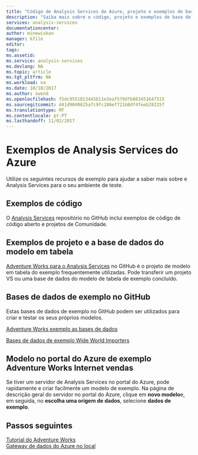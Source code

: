 ```yaml
---
title: "Código de Analysis Services do Azure, projeto e exemplos de base de dados | Microsoft Docs"
description: "Saiba mais sobre o código, projeto e exemplos de base de dados para o Azure Analysis Services."
services: analysis-services
documentationcenter: 
author: minewiskan
manager: kfile
editor: 
tags: 
ms.assetid: 
ms.service: analysis-services
ms.devlang: NA
ms.topic: article
ms.tgt_pltfrm: NA
ms.workload: na
ms.date: 10/10/2017
ms.author: owend
ms.openlocfilehash: f5dc9551013445b11e3eaf579dfb883451647315
ms.sourcegitcommit: d41d9049625a7c9fc186ef721b8df4feeb28215f
ms.translationtype: MT
ms.contentlocale: pt-PT
ms.lasthandoff: 11/02/2017
---
```

# <a name="azure-analysis-services-samples"></a>Exemplos de Analysis Services do Azure
Utilize os seguintes recursos de exemplo para ajudar a saber mais sobre e Analysis Services para o seu ambiente de teste.

## <a name="code-samples"></a>Exemplos de código
O [Analysis Services](https://github.com/Microsoft/Analysis-Services) repositório no GitHub inclui exemplos de código de código aberto e projetos de Comunidade. 

## <a name="tabular-model-project-and-database-samples"></a>Exemplos de projeto e a base de dados do modelo em tabela
[Adventure Works para o Analysis Services](https://github.com/Microsoft/sql-server-samples/releases/tag/adventureworks-analysis-services) no GitHub é o projeto de modelo em tabela do exemplo frequentemente utilizadas. Pode transferir um projeto VS ou uma base de dados do modelo de tabela de exemplo concluído.


## <a name="sample-databases-on-github"></a>Bases de dados de exemplo no GitHub
Estas bases de dados de exemplo no GitHub podem ser utilizados para criar e testar os seus próprios modelos. 

[Adventure Works exemplo as bases de dados](https://github.com/Microsoft/sql-server-samples/releases/tag/adventureworks2014)

[Bases de dados de exemplo Wide World Importers](https://github.com/Microsoft/sql-server-samples/releases/tag/wide-world-importers-v1.0)

## <a name="adventure-works-internet-sales-sample-model-in-azure-portal"></a>Modelo no portal do Azure de exemplo Adventure Works Internet vendas
Se tiver um servidor de Analysis Services no portal do Azure, pode rapidamente e criar facilmente um modelo de exemplo. Na página de descrição geral do servidor no portal do Azure, clique em **novo modelo**e, em seguida, no **escolha uma origem de dados**, selecione **dados de exemplo**.



## <a name="next-steps"></a>Passos seguintes

[Tutorial do Adventure Works](/tutorials/aas-adventure-works-tutorial.md)   
[Gateway de dados do Azure no local](analysis-services-gateway.md)  
